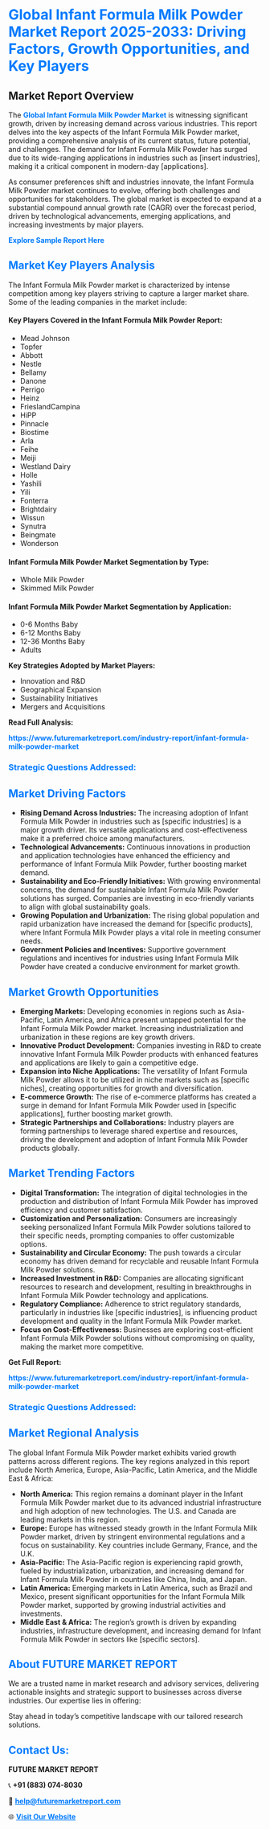 <h1 style="color: #007BFF;">Global Infant Formula Milk Powder Market Report 2025-2033: Driving Factors, Growth Opportunities, and Key Players</h1>

<section id="overview">
<h2>Market Report Overview</h2>
<p>The <a href="https://www.futuremarketreport.com/industry-report/infant-formula-milk-powder-market" style="color: #007BFF; text-decoration: none;"><strong>Global Infant Formula Milk Powder Market</strong></a> is witnessing significant growth, driven by increasing demand across various industries. This report delves into the key aspects of the Infant Formula Milk Powder market, providing a comprehensive analysis of its current status, future potential, and challenges. The demand for Infant Formula Milk Powder has surged due to its wide-ranging applications in industries such as [insert industries], making it a critical component in modern-day [applications].</p>
<p>As consumer preferences shift and industries innovate, the Infant Formula Milk Powder market continues to evolve, offering both challenges and opportunities for stakeholders. The global market is expected to expand at a substantial compound annual growth rate (CAGR) over the forecast period, driven by technological advancements, emerging applications, and increasing investments by major players.</p>
</section>

<section id="overview">
<p><a href="https://www.futuremarketreport.com/request-sample/reportId=80513" style="color: #007BFF; text-decoration: none;"><strong>Explore Sample Report Here</strong></a></p>
</section>

<section id="key-players">
<h2 style="color: #007BFF;">Market Key Players Analysis</h2>
<p>The Infant Formula Milk Powder market is characterized by intense competition among key players striving to capture a larger market share. Some of the leading companies in the market include:</p>
<h4>Key Players Covered in the Infant Formula Milk Powder Report:</h4>
<ul><li>Mead Johnson</li><li>Topfer</li><li>Abbott</li><li>Nestle</li><li>Bellamy</li><li>Danone</li><li>Perrigo</li><li>Heinz</li><li>FrieslandCampina</li><li>HiPP</li><li>Pinnacle</li><li>Biostime</li><li>Arla</li><li>Feihe</li><li>Meiji</li><li>Westland Dairy</li><li>Holle</li><li>Yashili</li><li>Yili</li><li>Fonterra</li><li>Brightdairy</li><li>Wissun</li><li>Synutra</li><li>Beingmate</li><li>Wonderson</li></ul>
<h4>Infant Formula Milk Powder Market Segmentation by Type:</h4>
<ul><li>Whole Milk Powder</li><li>Skimmed Milk Powder</li></ul>

<h4>Infant Formula Milk Powder Market Segmentation by Application:</h4>
<ul><li>0-6 Months Baby</li><li>6-12 Months Baby</li><li>12-36 Months Baby</li><li>Adults</li></ul>
<p><strong>Key Strategies Adopted by Market Players:</strong></p>
<ul>
<li>Innovation and R&D</li>
<li>Geographical Expansion</li>
<li>Sustainability Initiatives</li>
<li>Mergers and Acquisitions</li>
</ul>
</section>

<section>
<p><strong>Read Full Analysis: </strong></p><a href="https://www.futuremarketreport.com/industry-report/infant-formula-milk-powder-market" style="color: #007BFF; text-decoration: none;"><strong>https://www.futuremarketreport.com/industry-report/infant-formula-milk-powder-market</strong></a>
<h3 style="color: #007BFF;">Strategic Questions Addressed:</h3>
</section>

<section id="driving-factors">
<h2 style="color: #007BFF;">Market Driving Factors</h2>
<ul>
<li><strong>Rising Demand Across Industries:</strong> The increasing adoption of Infant Formula Milk Powder in industries such as [specific industries] is a major growth driver. Its versatile applications and cost-effectiveness make it a preferred choice among manufacturers.</li>
<li><strong>Technological Advancements:</strong> Continuous innovations in production and application technologies have enhanced the efficiency and performance of Infant Formula Milk Powder, further boosting market demand.</li>
<li><strong>Sustainability and Eco-Friendly Initiatives:</strong> With growing environmental concerns, the demand for sustainable Infant Formula Milk Powder solutions has surged. Companies are investing in eco-friendly variants to align with global sustainability goals.</li>
<li><strong>Growing Population and Urbanization:</strong> The rising global population and rapid urbanization have increased the demand for [specific products], where Infant Formula Milk Powder plays a vital role in meeting consumer needs.</li>
<li><strong>Government Policies and Incentives:</strong> Supportive government regulations and incentives for industries using Infant Formula Milk Powder have created a conducive environment for market growth.</li>
</ul>
</section>

<section id="growth-opportunities">
<h2 style="color: #007BFF;">Market Growth Opportunities</h2>
<ul>
<li><strong>Emerging Markets:</strong> Developing economies in regions such as Asia-Pacific, Latin America, and Africa present untapped potential for the Infant Formula Milk Powder market. Increasing industrialization and urbanization in these regions are key growth drivers.</li>
<li><strong>Innovative Product Development:</strong> Companies investing in R&D to create innovative Infant Formula Milk Powder products with enhanced features and applications are likely to gain a competitive edge.</li>
<li><strong>Expansion into Niche Applications:</strong> The versatility of Infant Formula Milk Powder allows it to be utilized in niche markets such as [specific niches], creating opportunities for growth and diversification.</li>
<li><strong>E-commerce Growth:</strong> The rise of e-commerce platforms has created a surge in demand for Infant Formula Milk Powder used in [specific applications], further boosting market growth.</li>
<li><strong>Strategic Partnerships and Collaborations:</strong> Industry players are forming partnerships to leverage shared expertise and resources, driving the development and adoption of Infant Formula Milk Powder products globally.</li>
</ul>
</section>

<section id="trending-factors">
<h2 style="color: #007BFF;">Market Trending Factors</h2>
<ul>
<li><strong>Digital Transformation:</strong> The integration of digital technologies in the production and distribution of Infant Formula Milk Powder has improved efficiency and customer satisfaction.</li>
<li><strong>Customization and Personalization:</strong> Consumers are increasingly seeking personalized Infant Formula Milk Powder solutions tailored to their specific needs, prompting companies to offer customizable options.</li>
<li><strong>Sustainability and Circular Economy:</strong> The push towards a circular economy has driven demand for recyclable and reusable Infant Formula Milk Powder solutions.</li>
<li><strong>Increased Investment in R&D:</strong> Companies are allocating significant resources to research and development, resulting in breakthroughs in Infant Formula Milk Powder technology and applications.</li>
<li><strong>Regulatory Compliance:</strong> Adherence to strict regulatory standards, particularly in industries like [specific industries], is influencing product development and quality in the Infant Formula Milk Powder market.</li>
<li><strong>Focus on Cost-Effectiveness:</strong> Businesses are exploring cost-efficient Infant Formula Milk Powder solutions without compromising on quality, making the market more competitive.</li>
</ul>
</section>

<section>
<p><strong>Get Full Report: </strong></p><a href="https://www.futuremarketreport.com/industry-report/infant-formula-milk-powder-market" style="color: #007BFF; text-decoration: none;"><strong>https://www.futuremarketreport.com/industry-report/infant-formula-milk-powder-market</strong></a>
<h3 style="color: #007BFF;">Strategic Questions Addressed:</h3>
</section>


<section id="regional-analysis">
<h2 style="color: #007BFF;">Market Regional Analysis</h2>
<p>The global Infant Formula Milk Powder market exhibits varied growth patterns across different regions. The key regions analyzed in this report include North America, Europe, Asia-Pacific, Latin America, and the Middle East & Africa:</p>
<ul>
<li><strong>North America:</strong> This region remains a dominant player in the Infant Formula Milk Powder market due to its advanced industrial infrastructure and high adoption of new technologies. The U.S. and Canada are leading markets in this region.</li>
<li><strong>Europe:</strong> Europe has witnessed steady growth in the Infant Formula Milk Powder market, driven by stringent environmental regulations and a focus on sustainability. Key countries include Germany, France, and the U.K.</li>
<li><strong>Asia-Pacific:</strong> The Asia-Pacific region is experiencing rapid growth, fueled by industrialization, urbanization, and increasing demand for Infant Formula Milk Powder in countries like China, India, and Japan.</li>
<li><strong>Latin America:</strong> Emerging markets in Latin America, such as Brazil and Mexico, present significant opportunities for the Infant Formula Milk Powder market, supported by growing industrial activities and investments.</li>
<li><strong>Middle East & Africa:</strong> The region’s growth is driven by expanding industries, infrastructure development, and increasing demand for Infant Formula Milk Powder in sectors like [specific sectors].</li>
</ul>
</section>

<footer>
<h2 style="color: #007BFF;">About FUTURE MARKET REPORT</h2>
<p>We are a trusted name in market research and advisory services, delivering actionable insights and strategic support to businesses across diverse industries. Our expertise lies in offering:</p>

<p>Stay ahead in today’s competitive landscape with our tailored research solutions.</p>

<h2 style="color: #007BFF;">Contact Us:</h2>
<p><strong>FUTURE MARKET REPORT</strong></p>
<p>📞 <strong>+91 (883) 074-8030</strong></p>
<p>📧 <strong><a href="mailto:help@futuremarketreport.com" style="color: #007BFF;">help@futuremarketreport.com</a></strong></p>
<p>🌐 <strong><a href="https://www.futuremarketreport.com/" style="color: #007BFF;">Visit Our Website</a></strong></p>
</footer>